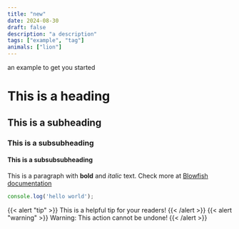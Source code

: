 ```yaml
---
title: "new"
date: 2024-08-30
draft: false
description: "a description"
tags: ["example", "tag"]
animals: ["lion"]
---
```

 an example to get you started
# This is a heading
## This is a subheading
### This is a subsubheading
#### This is a subsubsubheading
This is a paragraph with **bold** and *italic* text.
Check more at [Blowfish documentation](https://blowfish.page/)

```javascript
console.log('hello world');
```
{{< alert "tip" >}}
This is a helpful tip for your readers!
{{< /alert >}}
{{< alert "warning" >}}
Warning: This action cannot be undone!
{{< /alert >}}

